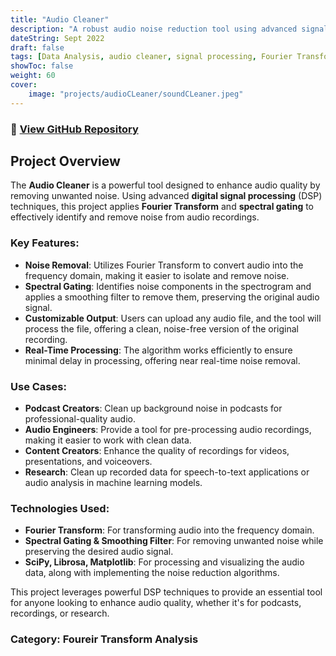 ```yaml
---
title: "Audio Cleaner"
description: "A robust audio noise reduction tool using advanced signal processing techniques for clear, high-quality audio."
dateString: Sept 2022
draft: false
tags: [Data Analysis, audio cleaner, signal processing, Fourier Transform, noise removal, SciPy, Spectral Gating, digital signal processing]
showToc: false
weight: 60
cover:
    image: "projects/audioCLeaner/soundCLeaner.jpeg"
---
```


### 🔗 [View GitHub Repository](https://github.com/divyansh-tripathi7/SpeechProcessing)

## Project Overview

The **Audio Cleaner** is a powerful tool designed to enhance audio quality by removing unwanted noise. Using advanced **digital signal processing** (DSP) techniques, this project applies **Fourier Transform** and **spectral gating** to effectively identify and remove noise from audio recordings.

### Key Features:
- **Noise Removal**: Utilizes Fourier Transform to convert audio into the frequency domain, making it easier to isolate and remove noise.
- **Spectral Gating**: Identifies noise components in the spectrogram and applies a smoothing filter to remove them, preserving the original audio signal.
- **Customizable Output**: Users can upload any audio file, and the tool will process the file, offering a clean, noise-free version of the original recording.
- **Real-Time Processing**: The algorithm works efficiently to ensure minimal delay in processing, offering near real-time noise removal.
  
### Use Cases:
- **Podcast Creators**: Clean up background noise in podcasts for professional-quality audio.
- **Audio Engineers**: Provide a tool for pre-processing audio recordings, making it easier to work with clean data.
- **Content Creators**: Enhance the quality of recordings for videos, presentations, and voiceovers.
- **Research**: Clean up recorded data for speech-to-text applications or audio analysis in machine learning models.

### Technologies Used:
- **Fourier Transform**: For transforming audio into the frequency domain.
- **Spectral Gating & Smoothing Filter**: For removing unwanted noise while preserving the desired audio signal.
- **SciPy, Librosa, Matplotlib**: For processing and visualizing the audio data, along with implementing the noise reduction algorithms.

This project leverages powerful DSP techniques to provide an essential tool for anyone looking to enhance audio quality, whether it's for podcasts, recordings, or research.

### Category: **Foureir Transform Analysis**
